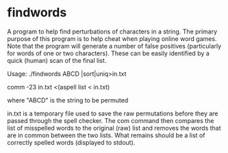 # findwords
A program to help find perturbations of characters in a string.
The primary purpose of this program is to help cheat when playing
online word games.
Note that the program will generate a number of false positives
(particularly for words of one or two characters). These can be
easily identified by a quick (human) scan of the final list.

Usage:
./findwords ABCD |sort|uniq>in.txt

comm -23 in.txt <(aspell list < in.txt)

where "ABCD" is the string to be permuted

in.txt is a temporary file used to save the raw permutations
before they are passed through the spell checker. The com
command then compares the list of misspelled words to the
original (raw) list and removes the words that are in common
between the two lists. What remains should be a list of
correctly spelled words (displayed to stdout).

